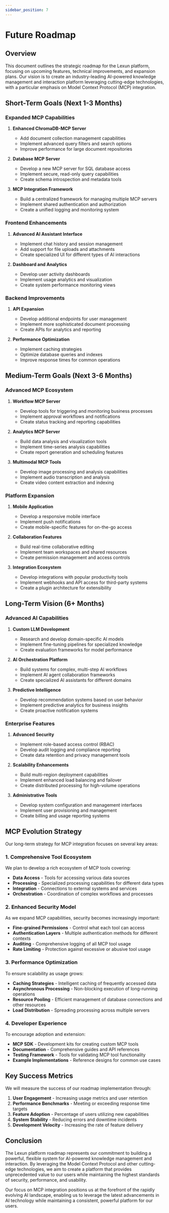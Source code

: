 ```yaml
---
sidebar_position: 7
---
```


# Future Roadmap

## Overview

This document outlines the strategic roadmap for the Lexun platform, focusing on upcoming features, technical improvements, and expansion plans. Our vision is to create an industry-leading AI-powered knowledge management and interaction platform leveraging cutting-edge technologies, with a particular emphasis on Model Context Protocol (MCP) integration.

## Short-Term Goals (Next 1-3 Months)

### Expanded MCP Capabilities

1. **Enhanced ChromaDB-MCP Server**
   - Add document collection management capabilities
   - Implement advanced query filters and search options
   - Improve performance for large document repositories

2. **Database MCP Server**
   - Develop a new MCP server for SQL database access
   - Implement secure, read-only query capabilities
   - Create schema introspection and metadata tools

3. **MCP Integration Framework**
   - Build a centralized framework for managing multiple MCP servers
   - Implement shared authentication and authorization
   - Create a unified logging and monitoring system

### Frontend Enhancements

1. **Advanced AI Assistant Interface**
   - Implement chat history and session management
   - Add support for file uploads and attachments
   - Create specialized UI for different types of AI interactions

2. **Dashboard and Analytics**
   - Develop user activity dashboards
   - Implement usage analytics and visualization
   - Create system performance monitoring views

### Backend Improvements

1. **API Expansion**
   - Develop additional endpoints for user management
   - Implement more sophisticated document processing
   - Create APIs for analytics and reporting

2. **Performance Optimization**
   - Implement caching strategies
   - Optimize database queries and indexes
   - Improve response times for common operations

## Medium-Term Goals (Next 3-6 Months)

### Advanced MCP Ecosystem

1. **Workflow MCP Server**
   - Develop tools for triggering and monitoring business processes
   - Implement approval workflows and notifications
   - Create status tracking and reporting capabilities

2. **Analytics MCP Server**
   - Build data analysis and visualization tools
   - Implement time-series analysis capabilities
   - Create report generation and scheduling features

3. **Multimodal MCP Tools**
   - Develop image processing and analysis capabilities
   - Implement audio transcription and analysis
   - Create video content extraction and indexing

### Platform Expansion

1. **Mobile Application**
   - Develop a responsive mobile interface
   - Implement push notifications
   - Create mobile-specific features for on-the-go access

2. **Collaboration Features**
   - Build real-time collaborative editing
   - Implement team workspaces and shared resources
   - Create permission management and access controls

3. **Integration Ecosystem**
   - Develop integrations with popular productivity tools
   - Implement webhooks and API access for third-party systems
   - Create a plugin architecture for extensibility

## Long-Term Vision (6+ Months)

### Advanced AI Capabilities

1. **Custom LLM Development**
   - Research and develop domain-specific AI models
   - Implement fine-tuning pipelines for specialized knowledge
   - Create evaluation frameworks for model performance

2. **AI Orchestration Platform**
   - Build systems for complex, multi-step AI workflows
   - Implement AI agent collaboration frameworks
   - Create specialized AI assistants for different domains

3. **Predictive Intelligence**
   - Develop recommendation systems based on user behavior
   - Implement predictive analytics for business insights
   - Create proactive notification systems

### Enterprise Features

1. **Advanced Security**
   - Implement role-based access control (RBAC)
   - Develop audit logging and compliance reporting
   - Create data retention and privacy management tools

2. **Scalability Enhancements**
   - Build multi-region deployment capabilities
   - Implement enhanced load balancing and failover
   - Create distributed processing for high-volume operations

3. **Administrative Tools**
   - Develop system configuration and management interfaces
   - Implement user provisioning and management
   - Create billing and usage reporting systems

## MCP Evolution Strategy

Our long-term strategy for MCP integration focuses on several key areas:

### 1. Comprehensive Tool Ecosystem

We plan to develop a rich ecosystem of MCP tools covering:

- **Data Access** - Tools for accessing various data sources
- **Processing** - Specialized processing capabilities for different data types
- **Integration** - Connections to external systems and services
- **Orchestration** - Coordination of complex workflows and processes

### 2. Enhanced Security Model

As we expand MCP capabilities, security becomes increasingly important:

- **Fine-grained Permissions** - Control what each tool can access
- **Authentication Layers** - Multiple authentication methods for different contexts
- **Auditing** - Comprehensive logging of all MCP tool usage
- **Rate Limiting** - Protection against excessive or abusive tool usage

### 3. Performance Optimization

To ensure scalability as usage grows:

- **Caching Strategies** - Intelligent caching of frequently accessed data
- **Asynchronous Processing** - Non-blocking execution of long-running operations
- **Resource Pooling** - Efficient management of database connections and other resources
- **Load Distribution** - Spreading processing across multiple servers

### 4. Developer Experience

To encourage adoption and extension:

- **MCP SDK** - Development kits for creating custom MCP tools
- **Documentation** - Comprehensive guides and API references
- **Testing Framework** - Tools for validating MCP tool functionality
- **Example Implementations** - Reference designs for common use cases

## Key Success Metrics

We will measure the success of our roadmap implementation through:

1. **User Engagement** - Increasing usage metrics and user retention
2. **Performance Benchmarks** - Meeting or exceeding response time targets
3. **Feature Adoption** - Percentage of users utilizing new capabilities
4. **System Stability** - Reducing errors and downtime incidents
5. **Development Velocity** - Increasing the rate of feature delivery

## Conclusion

The Lexun platform roadmap represents our commitment to building a powerful, flexible system for AI-powered knowledge management and interaction. By leveraging the Model Context Protocol and other cutting-edge technologies, we aim to create a platform that provides unprecedented value to our users while maintaining the highest standards of security, performance, and usability.

Our focus on MCP integration positions us at the forefront of the rapidly evolving AI landscape, enabling us to leverage the latest advancements in AI technology while maintaining a consistent, powerful platform for our users. 